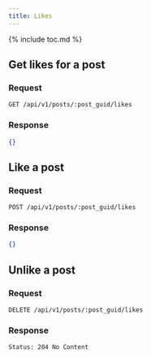 ```yaml
---
title: Likes
---
```


{% include toc.md %}

## Get likes for a post

### Request

~~~
GET /api/v1/posts/:post_guid/likes
~~~

### Response

~~~json
{}
~~~

## Like a post

### Request

~~~
POST /api/v1/posts/:post_guid/likes
~~~

### Response

~~~json
{}
~~~

## Unlike a post

### Request

~~~
DELETE /api/v1/posts/:post_guid/likes
~~~

### Response

~~~
Status: 204 No Content
~~~
